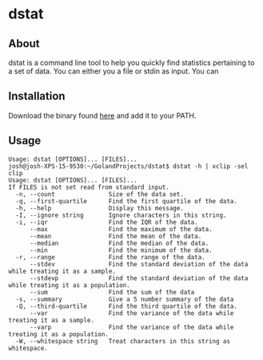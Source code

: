 # dstat

## About
dstat is a command line tool to help you quickly find statistics pertaining to a set of data.
You can either you a file or stdin as input. You can 

## Installation
Download the binary found [here](https://github.com/Hectonight/dstat/releases/tag/1.0.0)
and add it to your PATH.

## Usage
```
Usage: dstat [OPTIONS]... [FILES]...
josh@josh-XPS-15-9530:~/GolandProjects/dstat$ dstat -h | xclip -sel clip
Usage: dstat [OPTIONS]... [FILES]...
If FILES is not set read from standard input.
  -n, --count               Size of the data set.
  -q, --first-quartile      Find the first quartile of the data.
  -h, --help                Display this message.
  -I, --ignore string       Ignore characters in this string.
  -i, --iqr                 Find the IQR of the data.
      --max                 Find the maximum of the data.
      --mean                Find the mean of the data.
      --median              Find the median of the data.
      --min                 Find the minimum of the data.
  -r, --range               Find the range of the data.
      --stdev               Find the standard deviation of the data while treating it as a sample.
      --stdevp              Find the standard deviation of the data while treating it as a population.
      --sum                 Find the sum of the data
  -s, --summary             Give a 5 number summary of the data
  -Q, --third-quartile      Find the third quartile of the data.
      --var                 Find the variance of the data while treating it as a sample.
      --varp                Find the variance of the data while treating it as a population.
  -W, --whitespace string   Treat characters in this string as whitespace.
```